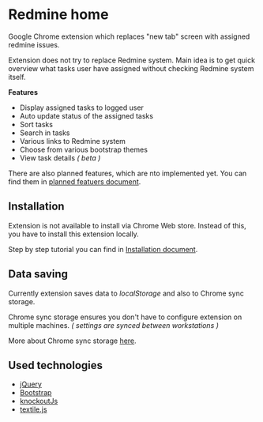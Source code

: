# Redmine home
Google Chrome extension which replaces "new tab" screen with assigned redmine issues.

Extension does not try to replace Redmine system. Main idea is to get quick overview what tasks user have assigned without checking Redmine system itself.

**Features** 
* Display assigned tasks to logged user
* Auto update status of the assigned tasks
* Sort tasks
* Search in tasks
* Various links to Redmine system
* Choose from various bootstrap themes
* View task details _( beta )_

There are also planned features, which are nto implemented yet. You can find them in [planned featuers document](docs/Planned-features.md).

## Installation
Extension is not available to install via Chrome Web store. Instead of this, you have to install this extension locally.
 
Step by step tutorial you can find in [Installation document](docs/Installation.md).


## Data saving 
Currently extension saves data to *localStorage* and also to Chrome sync storage.

Chrome sync storage ensures you don't have to configure extension on multiple machines. *( settings are synced between workstations )*

More about Chrome sync storage [here](https://developer.chrome.com/extensions/storage).

## Used technologies 

* [jQuery](https://github.com/jquery/jquery-dist.git)
* [Bootstrap](https://github.com/twbs/bootstrap) 
* [knockoutJs](http://knockoutjs.com/)
* [textile.js](http://www.ben-daglish.net/textile/textile.js)

